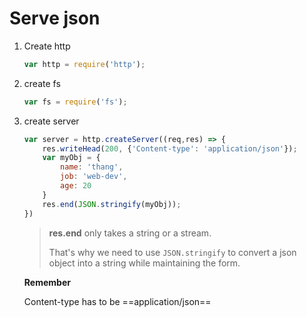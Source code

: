 # Serve json

1. Create http

   ```js
   var http = require('http');
   ```


2. create fs

   ```js
   var fs = require('fs');
   ```


3. create server

   ```js
   var server = http.createServer((req,res) => {
       res.writeHead(200, {'Content-type': 'application/json'});
       var myObj = {
           name: 'thang',
           job: 'web-dev',
           age: 20
       }
       res.end(JSON.stringify(myObj));
   })
   ```

   > **res.end** only takes a string or a stream.
   >
   > That's why we need to use `JSON.stringify` to convert a json object into a string while maintaining the form.

   **Remember**

   Content-type has to be ==application/json==


